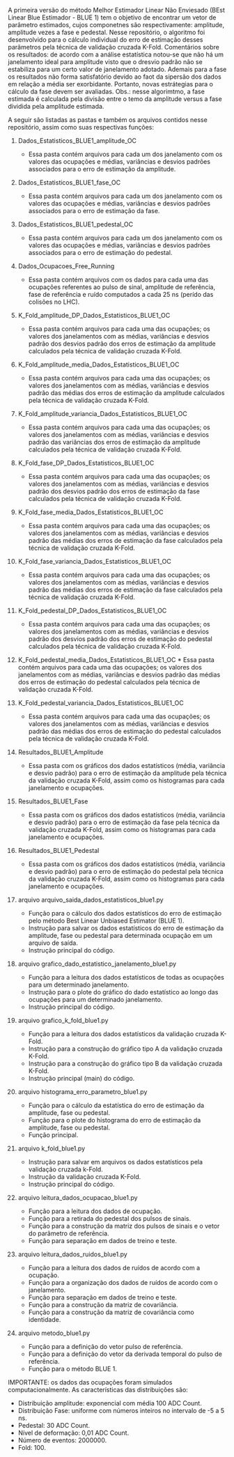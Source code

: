 A primeira versão do método Melhor Estimador Linear Não Enviesado (BEst Linear Blue Estimador - BLUE 1) tem o objetivo de encontrar um vetor de parâmetro estimados, cujos componetnes são respectivamente: amplitude, amplitude vezes a fase e pedestal.
Nesse repositório, o algoritmo foi desenvolvido para o cálculo individual do erro de estimação desses parãmetros pela técnica de validação cruzada K-Fold.
Comentários sobre os resultados: de acordo com a análise estatística notou-se que não há um janelamento ideal para amplitude visto que o dresvio padrão não se estabiliza para um certo valor de janelamento adotado. 
Ademais para a fase os resultados não forma satisfatório devido ao faot da sipersão dos dados em relação a média ser exorbidante. Portanto, novas estrátegias para o cálculo da fase devem ser avaliadas.
Obs.: nesse algorimtmo, a fase estimada é calculada pela divisão entre o temo da amplitude versus a fase dividida pela amplitude estimada.

A seguir são listadas as pastas e também os arquivos contidos nesse repositório, assim como suas respectivas funções:

1. Dados_Estatisticos_BLUE1_amplitude_OC
    * Essa pasta contém arquivos para cada um dos janelamento com os valores das ocupações e médias, variâncias e desvios padrões associados para o erro de estimação da amplitude.

2. Dados_Estatisticos_BLUE1_fase_OC
    * Essa pasta contém arquivos para cada um dos janelamento com os valores das ocupações e médias, variâncias e desvios padrões associados para o erro de estimação da fase.
  
3. Dados_Estatisticos_BLUE1_pedestal_OC
    * Essa pasta contém arquivos para cada um dos janelamento com os valores das ocupações e médias, variâncias e desvios padrões associados para o erro de estimação do pedestal.
  
4. Dados_Ocupacoes_Free_Running
    * Essa pasta contém arquivos com os dados para cada uma das ocupações referentes ao pulso de sinal, amplitude de referência, fase de referência e ruído computados a cada 25 ns (perído das colisões no LHC).
  
5. K_Fold_amplitude_DP_Dados_Estatisticos_BLUE1_OC
    * Essa pasta contém arquivos para cada uma das ocupações; os valores dos janelamentos com as médias, variâncias e desvios padrão dos desvios padrão dos erros de estimação da amplitude calculados pela técnica de validação cruzada K-Fold.

6. K_Fold_amplitude_media_Dados_Estatisticos_BLUE1_OC
    * Essa pasta contém arquivos para cada uma das ocupações; os valores dos janelamentos com as médias, variâncias e desvios padrão das médias dos erros de estimação da amplitude calculados pela técnica de validação cruzada K-Fold.

7. K_Fold_amplitude_variancia_Dados_Estatisticos_BLUE1_OC
    * Essa pasta contém arquivos para cada uma das ocupações; os valores dos janelamentos com as médias, variâncias e desvios padrão das variâncias dos erros de estimação da amplitude calculados pela técnica de validação cruzada K-Fold.

8. K_Fold_fase_DP_Dados_Estatisticos_BLUE1_OC
    * Essa pasta contém arquivos para cada uma das ocupações; os valores dos janelamentos com as médias, variâncias e desvios padrão dos desvios padrão dos erros de estimação da fase calculados pela técnica de validação cruzada K-Fold.

9. K_Fold_fase_media_Dados_Estatisticos_BLUE1_OC
    * Essa pasta contém arquivos para cada uma das ocupações; os valores dos janelamentos com as médias, variâncias e desvios padrão das médias dos erros de estimação da fase calculados pela técnica de validação cruzada K-Fold.
  
10. K_Fold_fase_variancia_Dados_Estatisticos_BLUE1_OC
    * Essa pasta contém arquivos para cada uma das ocupações; os valores dos janelamentos com as médias, variâncias e desvios padrão das médias dos erros de estimação da fase calculados pela técnica de validação cruzada K-Fold.

11. K_Fold_pedestal_DP_Dados_Estatisticos_BLUE1_OC
    * Essa pasta contém arquivos para cada uma das ocupações; os valores dos janelamentos com as médias, variâncias e desvios padrão dos desvios padrão dos erros de estimação do pedestal calculados pela técnica de validação cruzada K-Fold.

12.  K_Fold_pedestal_media_Dados_Estatisticos_BLUE1_OC
    * Essa pasta contém arquivos para cada uma das ocupações; os valores dos janelamentos com as médias, variâncias e desvios padrão das médias dos erros de estimação do pedestal calculados pela técnica de validação cruzada K-Fold.

13. K_Fold_pedestal_variancia_Dados_Estatisticos_BLUE1_OC
    * Essa pasta contém arquivos para cada uma das ocupações; os valores dos janelamentos com as médias, variâncias e desvios padrão das médias dos erros de estimação do pedestal calculados pela técnica de validação cruzada K-Fold.

14. Resultados_BLUE1_Amplitude
    * Essa pasta com os gráficos dos dados estatísticos (média, variância e desvio padrão) para o erro de estimação da amplitude pela técnica da validação cruzada K-Fold, assim como os histogramas para cada janelamento e ocupações.

15. Resultados_BLUE1_Fase
    * Essa pasta com os gráficos dos dados estatísticos (média, variância e desvio padrão) para o erro de estimação da fase pela técnica da validação cruzada K-Fold, assim como os histogramas para cada janelamento e ocupações.
   
16. Resultados_BLUE1_Pedestal
    * Essa pasta com os gráficos dos dados estatísticos (média, variância e desvio padrão) para o erro de estimação do pedestal pela técnica da validação cruzada K-Fold, assim como os histogramas para cada janelamento e ocupações.
   
17. arquivo arquivo_saida_dados_estatisticos_blue1.py
    * Função para o cálculo dos dados estatísticos do erro de estimação pelo método Best Linear Unbiased Estimator (BLUE 1).
    * Instrução para salvar os dados estatísticos do erro de estimação da amplitude, fase ou pedestal para determinada ocupação em um arquivo de saída.
    * Instrução principal do código.
   
18. arquivo grafico_dado_estatistico_janelamento_blue1.py
    * Função para a leitura dos dados estatísticos de todas as ocupações para um determinado janelamento.
    * Instrução para o plote do gráfico do dado estatístico ao longo das ocupações para um determinado janelamento.
    * Instrução principal do código.

19. arquivo grafico_k_fold_blue1.py
    * Função para a leitura dos dados estatísticos da validação cruzada K-Fold.
    * Instrução para a construção do gráfico tipo A da validação cruzada K-Fold.
    * Instrução para a construção do gráfico tipo B da validação cruzada K-Fold.
    * Instrução principal (main) do código.
   
20. arquivo histograma_erro_parametro_blue1.py
    * Função para o cálculo da estatística do erro de estimação da amplitude, fase ou pedestal.
    * Função para o plote do histograma do erro de estimação da amplitude, fase ou pedestal.
    * Função principal.
   
21. arquivo k_fold_blue1.py
    * Instrução para salvar em arquivos os dados estatísticos pela validação cruzada k-Fold.
    * Instrução da validação cruzada K-Fold.
    * Instrução principal do código.
   
22. arquivo leitura_dados_ocupacao_blue1.py
    * Função para a leitura dos dados de ocupação.
    * Função para a retirada do pedestal dos pulsos de sinais.
    * Função para a construção da matriz dos pulsos de sinais e o vetor do parâmetro de referência.
    * Função para separação em dados de treino e teste.

23. arquivo leitura_dados_ruidos_blue1.py
    * Função para a leitura dos dados de ruídos de acordo com a ocupação.
    * Função para a organização dos dados de ruídos de acordo com o janelamento.
    * Função para separação em dados de treino e teste.
    * Função para a construção da matriz de covariância.
    * Função para a construção da matriz de covariância como identidade.

24. arquivo metodo_blue1.py
    * Função para a definição do vetor pulso de referência.
    * Função para a definição do vetor da derivada temporal do pulso de referência.
    * Função para o método BLUE 1.
   
IMPORTANTE: os dados das ocupações foram simulados computacionalmente. As características das distribuições são:

* Distribuição amplitude: exponencial com média 100 ADC Count.
* Distribuição Fase: uniforme com números inteiros no intervalo de -5 a 5 ns.
* Pedestal: 30 ADC Count.
* Nível de deformação: 0,01 ADC Count.
* Número de eventos: 2000000.
* Fold: 100.
